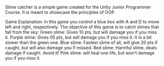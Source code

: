 Slime catcher is a simple game created for the Unity Junior Programmer Course. It is meant to showcase the principles of OOP. 

Game Explanation:
In this game you control a blue box with A and D to move left and right, respectively. The objective of this game is to catch slimes that fall from the sky:
  Green slime: Gives 10 pts, but will damage you if you miss it.
  Purple slime: Gives 05 pts, but will damage you if you miss it. It is a bit slower than the green one.
  Blue slime: Fastest slime of all, will give 20 pts if caught, but will also damage you if missed. 
  Red slime: Harmful slime, deals damage if caught. Avoid it! 
  Pink slime: will heal one life, but won't damage you if you miss it. 

